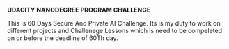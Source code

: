 __UDACITY NANODEGREE PROGRAM CHALLENGE__

This is 60 Days Secure And Private AI Challenge. Its is my duty to work on different projects and Challenege Lessons which is need to be compeleted on or before the deadline of 60Th day.
